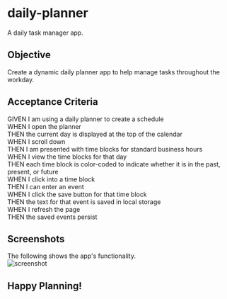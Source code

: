 # daily-planner

A daily task manager app.  

## Objective  
Create a dynamic daily planner app to help manage tasks throughout the workday.  

## Acceptance Criteria  
GIVEN I am using a daily planner to create a schedule  
WHEN I open the planner  
THEN the current day is displayed at the top of the calendar  
WHEN I scroll down  
THEN I am presented with time blocks for standard business hours  
WHEN I view the time blocks for that day  
THEN each time block is color-coded to indicate whether it is in the past, present, or future  
WHEN I click into a time block  
THEN I can enter an event  
WHEN I click the save button for that time block  
THEN the text for that event is saved in local storage  
WHEN I refresh the page  
THEN the saved events persist  


## Screenshots  
The following shows the app's functionality.  
![screenshot](./assets/images/screenshop.png)  

## Happy Planning!
